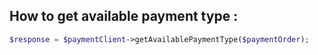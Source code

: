 ## How to get available payment type :

```php
$response = $paymentClient->getAvailablePaymentType($paymentOrder);
```